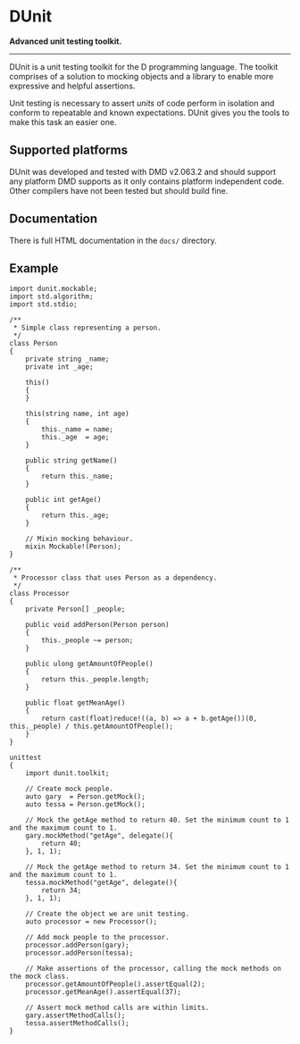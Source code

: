 DUnit
=====

**Advanced unit testing toolkit.**

---

DUnit is a unit testing toolkit for the D programming language. The toolkit comprises of a solution to mocking objects and a library to enable more expressive and helpful assertions.

Unit testing is necessary to assert *units* of code perform in isolation and conform to repeatable and known expectations. DUnit gives you the tools to make this task an easier one.

Supported platforms
-------------------
DUnit was developed and tested with DMD v2.063.2 and should support any platform DMD supports as it only contains platform independent code. Other compilers have not been tested but should build fine.

Documentation
-------------
There is full HTML documentation in the `docs/` directory.

Example
-------
	import dunit.mockable;
	import std.algorithm;
	import std.stdio;

	/**
	 * Simple class representing a person.
	 */
	class Person
	{
		private string _name;
		private int _age;

		this()
		{
		}

		this(string name, int age)
		{
			this._name = name;
			this._age  = age;
		}

		public string getName()
		{
			return this._name;
		}

		public int getAge()
		{
			return this._age;
		}
		
		// Mixin mocking behaviour.
		mixin Mockable!(Person);
	}

	/**
	 * Processor class that uses Person as a dependency.
	 */
	class Processor
	{
		private Person[] _people;

		public void addPerson(Person person)
		{
			this._people ~= person;
		}

		public ulong getAmountOfPeople()
		{
			return this._people.length;
		}

		public float getMeanAge()
		{
			return cast(float)reduce!((a, b) => a + b.getAge())(0, this._people) / this.getAmountOfPeople();
		}
	}

	unittest
	{
		import dunit.toolkit;

		// Create mock people.
		auto gary  = Person.getMock();
		auto tessa = Person.getMock();

		// Mock the getAge method to return 40. Set the minimum count to 1 and the maximum count to 1.
		gary.mockMethod("getAge", delegate(){
			return 40;
		}, 1, 1);

		// Mock the getAge method to return 34. Set the minimum count to 1 and the maximum count to 1.
		tessa.mockMethod("getAge", delegate(){
			return 34;
		}, 1, 1);

		// Create the object we are unit testing.
		auto processor = new Processor();

		// Add mock people to the processor.
		processor.addPerson(gary);
		processor.addPerson(tessa);

		// Make assertions of the processor, calling the mock methods on the mock class.
		processor.getAmountOfPeople().assertEqual(2);
		processor.getMeanAge().assertEqual(37);

		// Assert mock method calls are within limits.
		gary.assertMethodCalls();
		tessa.assertMethodCalls();
	}

